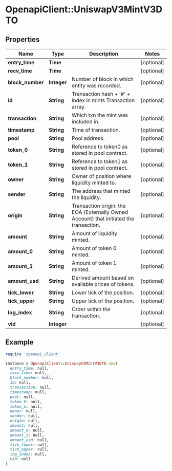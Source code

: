 # OpenapiClient::UniswapV3MintV3DTO

## Properties

| Name | Type | Description | Notes |
| ---- | ---- | ----------- | ----- |
| **entry_time** | **Time** |  | [optional] |
| **recv_time** | **Time** |  | [optional] |
| **block_number** | **Integer** | Number of block in which entity was recorded. | [optional] |
| **id** | **String** | Transaction hash + &#39;#&#39; + index in mints Transaction array. | [optional] |
| **transaction** | **String** | Which txn the mint was included in. | [optional] |
| **timestamp** | **String** | Time of transaction. | [optional] |
| **pool** | **String** | Pool address. | [optional] |
| **token_0** | **String** | Reference to token0 as stored in pool contract. | [optional] |
| **token_1** | **String** | Reference to token1 as stored in pool contract. | [optional] |
| **owner** | **String** | Owner of position where liquidity minted to. | [optional] |
| **sender** | **String** | The address that minted the liquidity. | [optional] |
| **origin** | **String** | Transaction origin: the EOA (Externally Owned Account) that initiated the transaction. | [optional] |
| **amount** | **String** | Amount of liquidity minted. | [optional] |
| **amount_0** | **String** | Amount of token 0 minted. | [optional] |
| **amount_1** | **String** | Amount of token 1 minted. | [optional] |
| **amount_usd** | **String** | Derived amount based on available prices of tokens. | [optional] |
| **tick_lower** | **String** | Lower tick of the position. | [optional] |
| **tick_upper** | **String** | Upper tick of the position. | [optional] |
| **log_index** | **String** | Order within the transaction. | [optional] |
| **vid** | **Integer** |  | [optional] |

## Example

```ruby
require 'openapi_client'

instance = OpenapiClient::UniswapV3MintV3DTO.new(
  entry_time: null,
  recv_time: null,
  block_number: null,
  id: null,
  transaction: null,
  timestamp: null,
  pool: null,
  token_0: null,
  token_1: null,
  owner: null,
  sender: null,
  origin: null,
  amount: null,
  amount_0: null,
  amount_1: null,
  amount_usd: null,
  tick_lower: null,
  tick_upper: null,
  log_index: null,
  vid: null
)
```

